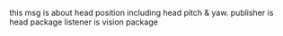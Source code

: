 this msg is about head position including head pitch & yaw.
publisher is head package
listener is vision package
